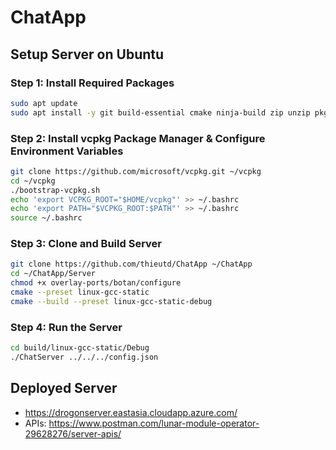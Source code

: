 # ChatApp

## Setup Server on Ubuntu

### Step 1: Install Required Packages
```bash
sudo apt update
sudo apt install -y git build-essential cmake ninja-build zip unzip pkg-config autoconf bison flex postgresql redis-server
```

### Step 2: Install vcpkg Package Manager & Configure Environment Variables
```bash
git clone https://github.com/microsoft/vcpkg.git ~/vcpkg
cd ~/vcpkg
./bootstrap-vcpkg.sh
echo 'export VCPKG_ROOT="$HOME/vcpkg"' >> ~/.bashrc
echo 'export PATH="$VCPKG_ROOT:$PATH"' >> ~/.bashrc
source ~/.bashrc
```

### Step 3: Clone and Build Server
```bash
git clone https://github.com/thieutd/ChatApp ~/ChatApp
cd ~/ChatApp/Server
chmod +x overlay-ports/botan/configure
cmake --preset linux-gcc-static
cmake --build --preset linux-gcc-static-debug
```

### Step 4: Run the Server
```bash
cd build/linux-gcc-static/Debug
./ChatServer ../../../config.json
```

## Deployed Server
- https://drogonserver.eastasia.cloudapp.azure.com/
- APIs: https://www.postman.com/lunar-module-operator-29628276/server-apis/